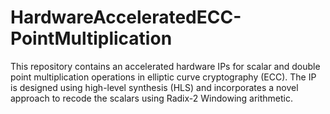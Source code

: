 # HardwareAcceleratedECC-PointMultiplication
This repository contains an accelerated hardware IPs for scalar and double point multiplication operations in elliptic curve cryptography (ECC). The IP is designed using high-level synthesis (HLS) and incorporates a novel approach to recode the scalars using Radix-2 Windowing arithmetic. 
